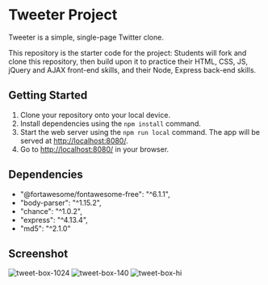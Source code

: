 # Tweeter Project

Tweeter is a simple, single-page Twitter clone.

This repository is the starter code for the project: Students will fork and clone this repository, then build upon it to practice their HTML, CSS, JS, jQuery and AJAX front-end skills, and their Node, Express back-end skills.

## Getting Started

1. Clone your repository onto your local device.
2. Install dependencies using the `npm install` command.
3. Start the web server using the `npm run local` command. The app will be served at <http://localhost:8080/>.
4. Go to <http://localhost:8080/> in your browser.

## Dependencies

-  "@fortawesome/fontawesome-free": "^6.1.1",
-  "body-parser": "^1.15.2",
-  "chance": "^1.0.2",
-  "express": "^4.13.4",
-  "md5": "^2.1.0"

## Screenshot 
![tweet-box-1024](https://user-images.githubusercontent.com/90575401/161449808-e4c0e817-18bc-4db6-b8d4-4a3b1f2a454d.png)
![tweet-box-140](https://user-images.githubusercontent.com/90575401/161449824-446597d5-ef20-46c0-856b-ef22678e680e.png)
![tweet-box-hi](https://user-images.githubusercontent.com/90575401/161449835-eacf8782-d9b4-483c-a445-5b4af3087af4.png)
